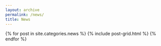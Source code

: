 ```yaml
---
layout: archive
permalink: /news/
title: News
---
```


{% for post in site.categories.news %}
  {% include post-grid.html %}
{% endfor %}